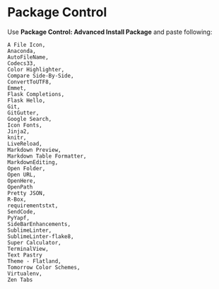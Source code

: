# Package Control

Use **Package Control: Advanced Install Package** and paste following:

```
A File Icon,
Anaconda,
AutoFileName,
Codecs33,
Color Highlighter,
Compare Side-By-Side,
ConvertToUTF8,
Emmet,
Flask Completions,
Flask Hello,
Git,
GitGutter,
Google Search,
Icon Fonts,
Jinja2,
knitr,
LiveReload,
Markdown Preview,
Markdown Table Formatter,
MarkdownEditing,
Open Folder,
Open URL,
OpenHere,
OpenPath
Pretty JSON,
R-Box,
requirementstxt,
SendCode,
PyYapf,
SideBarEnhancements,
SublimeLinter,
SublimeLinter-flake8,
Super Calculator,
TerminalView,
Text Pastry
Theme - Flatland,
Tomorrow Color Schemes,
Virtualenv,
Zen Tabs
```
